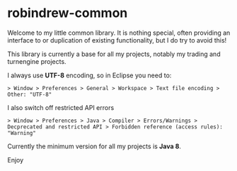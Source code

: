 # robindrew-common
Welcome to my little common library. It is nothing special, often providing an interface to or duplication
of existing functionality, but I do try to avoid this!

This library is currently a base for all my projects, notably my trading and turnengine projects.

I always use **UTF-8** encoding, so in Eclipse you need to:

    > Window > Preferences > General > Workspace > Text file encoding > Other: "UTF-8"

I also switch off restricted API errors

    > Window > Preferences > Java > Compiler > Errors/Warnings > Decprecated and restricted API > Forbidden reference (access rules): "Warning"

Currently the minimum version for all my projects is **Java 8**.

Enjoy

